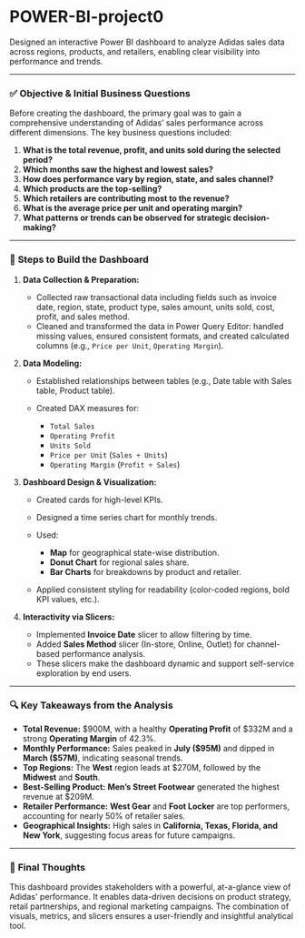 # POWER-BI-project0
Designed an interactive Power BI dashboard to analyze Adidas sales data across regions, products, and retailers, enabling clear visibility into performance and trends.


---

### ✅ **Objective & Initial Business Questions**

Before creating the dashboard, the primary goal was to gain a comprehensive understanding of Adidas’ sales performance across different dimensions. The key business questions included:

1. **What is the total revenue, profit, and units sold during the selected period?**
2. **Which months saw the highest and lowest sales?**
3. **How does performance vary by region, state, and sales channel?**
4. **Which products are the top-selling?**
5. **Which retailers are contributing most to the revenue?**
6. **What is the average price per unit and operating margin?**
7. **What patterns or trends can be observed for strategic decision-making?**

---

### 🧩 **Steps to Build the Dashboard**

1. **Data Collection & Preparation:**

   * Collected raw transactional data including fields such as invoice date, region, state, product type, sales amount, units sold, cost, profit, and sales method.
   * Cleaned and transformed the data in Power Query Editor: handled missing values, ensured consistent formats, and created calculated columns (e.g., `Price per Unit`, `Operating Margin`).

2. **Data Modeling:**

   * Established relationships between tables (e.g., Date table with Sales table, Product table).
   * Created DAX measures for:

     * `Total Sales`
     * `Operating Profit`
     * `Units Sold`
     * `Price per Unit` (`Sales ÷ Units`)
     * `Operating Margin` (`Profit ÷ Sales`)


3. **Dashboard Design & Visualization:**

   * Created cards for high-level KPIs.
   * Designed a time series chart for monthly trends.
   * Used:

     * **Map** for geographical state-wise distribution.
     * **Donut Chart** for regional sales share.
     * **Bar Charts** for breakdowns by product and retailer.
   * Applied consistent styling for readability (color-coded regions, bold KPI values, etc.).

4. **Interactivity via Slicers:**

   * Implemented **Invoice Date** slicer to allow filtering by time.
   * Added **Sales Method** slicer (In-store, Online, Outlet) for channel-based performance analysis.
   * These slicers make the dashboard dynamic and support self-service exploration by end users.

---

### 🔍 **Key Takeaways from the Analysis**

* **Total Revenue:** \$900M, with a healthy **Operating Profit** of \$332M and a strong **Operating Margin** of 42.3%.
* **Monthly Performance:** Sales peaked in **July (\$95M)** and dipped in **March (\$57M)**, indicating seasonal trends.
* **Top Regions:** The **West** region leads at \$270M, followed by the **Midwest** and **South**.
* **Best-Selling Product:** **Men’s Street Footwear** generated the highest revenue at \$209M.
* **Retailer Performance:** **West Gear** and **Foot Locker** are top performers, accounting for nearly 50% of retailer sales.
* **Geographical Insights:** High sales in **California, Texas, Florida, and New York**, suggesting focus areas for future campaigns.

---

### 🎯 **Final Thoughts**

This dashboard provides stakeholders with a powerful, at-a-glance view of Adidas' performance. It enables data-driven decisions on product strategy, retail partnerships, and regional marketing campaigns. The combination of visuals, metrics, and slicers ensures a user-friendly and insightful analytical tool.

